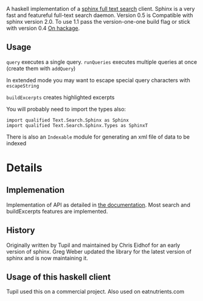 A haskell implementation of a [sphinx full text search](http://sphinxsearch.com) client.
Sphinx is a very fast and featureful full-text search daemon.
Version 0.5 is Compatible with sphinx version 2.0.
To use 1.1 pass the version-one-one build flag or stick with version 0.4
[On hackage](http://hackage.haskell.org/package/sphinx).

Usage
-----
`query` executes a single query.
`runQueries` executes multiple queries at once (create them with `addQuery`)

In extended mode you may want to escape special query characters with `escapeString`

`buildExcerpts` creates highlighted excerpts

You will probably need to import the types also:

    import qualified Text.Search.Sphinx as Sphinx
    import qualified Text.Search.Sphinx.Types as SphinxT

There is also an `Indexable` module for generating an xml file of data to be indexed

Details
=======

Implemenation
-------------
Implementation of API as detailed in [the documentation](http://sphinxsearch.com/docs/manual-1.10.html).
Most search and buildExcerpts features are implemented.

History
-------
Originally written by Tupil and maintained by Chris Eidhof for an early version of sphinx.
Greg Weber updated the library for the latest version of sphinx and is now maintaining it.

Usage of this haskell client
----------------------------
Tupil used this on a commercial project. Also used on eatnutrients.com

